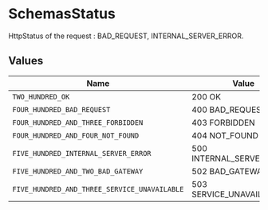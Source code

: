 # SchemasStatus

HttpStatus of the request : BAD_REQUEST, INTERNAL_SERVER_ERROR.


## Values

| Name                                         | Value                                        |
| -------------------------------------------- | -------------------------------------------- |
| `TWO_HUNDRED_OK`                             | 200 OK                                       |
| `FOUR_HUNDRED_BAD_REQUEST`                   | 400 BAD_REQUEST                              |
| `FOUR_HUNDRED_AND_THREE_FORBIDDEN`           | 403 FORBIDDEN                                |
| `FOUR_HUNDRED_AND_FOUR_NOT_FOUND`            | 404 NOT_FOUND                                |
| `FIVE_HUNDRED_INTERNAL_SERVER_ERROR`         | 500 INTERNAL_SERVER_ERROR                    |
| `FIVE_HUNDRED_AND_TWO_BAD_GATEWAY`           | 502 BAD_GATEWAY                              |
| `FIVE_HUNDRED_AND_THREE_SERVICE_UNAVAILABLE` | 503 SERVICE_UNAVAILABLE                      |